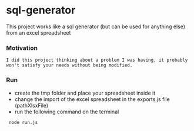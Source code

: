 # sql-generator

This project works like a sql generator (but can be used for anything else) from an excel spreadsheet

### Motivation

```ssh 
I did this project thinking about a problem I was having, it probably won't satisfy your needs without being modified.
```

### Run

- create the tmp folder and place your spreadsheet inside it
- change the import of the excel spreadsheet in the exports.js file (pathXlsxFile)
- run the following command on the terminal
```ssh 
 node run.js 
```
